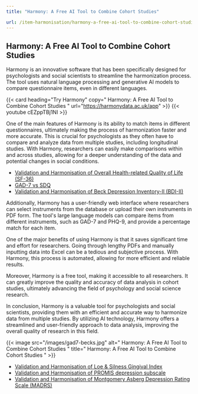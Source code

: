 ```yaml
---
title: "Harmony: A Free AI Tool to Combine Cohort Studies"

url: /item-harmonisation/harmony-a-free-ai-tool-to-combine-cohort-studies
---
```


## Harmony: A Free AI Tool to Combine Cohort Studies


Harmony is an innovative software that has been specifically designed for psychologists and social scientists to streamline the harmonization process. The tool uses natural language processing and generative AI models to compare questionnaire items, even in different languages.

{{< card heading="Try Harmony" copy=" Harmony: A Free AI Tool to Combine Cohort Studies " url="https://harmonydata.ac.uk/app" >}}
{{< youtube cEZppTBj1NI >}}

One of the main features of Harmony is its ability to match items in different questionnaires, ultimately making the process of harmonization faster and more accurate. This is crucial for psychologists as they often have to compare and analyze data from multiple studies, including longitudinal studies. With Harmony, researchers can easily make comparisons within and across studies, allowing for a deeper understanding of the data and potential changes in social conditions.

* [Validation and Harmonisation of Overall Health-related Quality of Life (SF-36)](/harmonisation-validation/overall-health-related-quality-of-life-sf-36)
* [GAD-7 vs SDQ](/gad-7-vs-sdq)
* [Validation and Harmonisation of Beck Depression Inventory-II (BDI-II)](/harmonisation-validation/beck-depression-inventory-ii-bdi-ii)

Additionally, Harmony has a user-friendly web interface where researchers can select instruments from the database or upload their own instruments in PDF form. The tool's large language models can compare items from different instruments, such as GAD-7 and PHQ-9, and provide a percentage match for each item.

One of the major benefits of using Harmony is that it saves significant time and effort for researchers. Going through lengthy PDFs and manually inputting data into Excel can be a tedious and subjective process. With Harmony, this process is automated, allowing for more efficient and reliable results.

Moreover, Harmony is a free tool, making it accessible to all researchers. It can greatly improve the quality and accuracy of data analysis in cohort studies, ultimately advancing the field of psychology and social science research.

In conclusion, Harmony is a valuable tool for psychologists and social scientists, providing them with an efficient and accurate way to harmonize data from multiple studies. By utilizing AI technology, Harmony offers a streamlined and user-friendly approach to data analysis, improving the overall quality of research in this field. 


{{< image src="/images/gad7-becks.jpg" alt=" Harmony: A Free AI Tool to Combine Cohort Studies " title=" Harmony: A Free AI Tool to Combine Cohort Studies " >}}









* [Validation and Harmonisation of Loe & Silness Gingival Index](/harmonisation-validation/loe-silness-gingival-index)
* [Validation and Harmonisation of PROMIS depression subscale](/harmonisation-validation/promis-depression-subscale)
* [Validation and Harmonisation of Montgomery Asberg Depression Rating Scale (MADRS)](/harmonisation-validation/montgomery-asberg-depression-rating-scale-madrs)